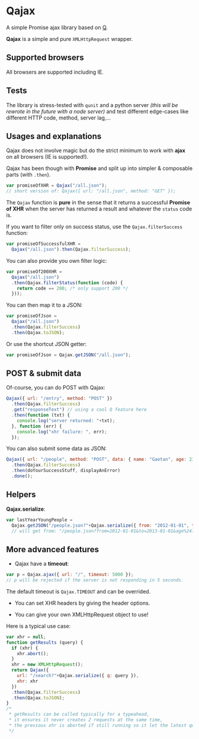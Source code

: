 Qajax
===
A simple Promise ajax library based on [Q](https://github.com/kriskowal/q).

**Qajax** is a simple and pure `XMLHttpRequest` wrapper.

Supported browsers
---

All browsers are supported including IE.

Tests
---

The library is stress-tested with `qunit` and a python server *(this will be rewrote in the future with a node server)* and test different edge-cases like different HTTP code, method, server lag,...

Usages and explanations
---

Qajax does not involve magic but do the strict minimum to work with **ajax** on all browsers (IE is supported!).

Qajax has been though with **Promise** and split up into simpler & composable parts (with `.then`).

```javascript
var promiseOfXHR = Qajax("/all.json");
// short version of: Qajax({ url: "/all.json", method: "GET" });
```

The `Qajax` function is **pure** in the sense that it returns a successful **Promise of XHR** when the server has returned a result and whatever the `status` code is.

If you want to filter only on success status, use the `Qajax.filterSuccess` function:

```javascript
var promiseOfSuccessfulXHR = 
  Qajax("/all.json").then(Qajax.filterSuccess);
```

You can also provide you own filter logic:
```javascript
var promiseOf200XHR = 
  Qajax("/all.json")
  .then(Qajax.filterStatus(function (code) {
    return code == 200; /* only support 200 */ 
  }));
```

You can then map it to a JSON:

```javascript
var promiseOfJson = 
  Qajax("/all.json")
  .then(Qajax.filterSuccess)
  .then(Qajax.toJSON);
```

Or use the shortcut JSON getter:

```javascript
var promiseOfJson = Qajax.getJSON("/all.json");
```

POST & submit data
---

Of-course, you can do POST with Qajax:

```javascript
Qajax({ url: "/entry", method: "POST" })
  .then(Qajax.filterSuccess)
  .get("responseText") // using a cool Q feature here
  .then(function (txt) {
    console.log("server returned: "+txt);
  }, function (err) {
    console.log("xhr failure: ", err);
  });
```

You can also submit some data as JSON:

```javascript
Qajax({ url: "/people", method: "POST", data: { name: "Gaetan", age: 23 } })
  .then(Qajax.filterSuccess)
  .then(doYourSuccessStuff, displayAnError)
  .done();
```

Helpers
---

**Qajax.serialize**:

```javascript
var lastYearYoungPeople = 
  Qajax.getJSON("/people.json?"+Qajax.serialize({ from: "2012-01-01", to: "2013-01-01", "age$lt": 18 }));
  // will get from: "/people.json?from=2012-01-01&to=2013-01-01&age%24lt=18"
```

More advanced features
---

* Qajax have a **timeout**:

```javascript
var p = Qajax.ajax({ url: "/", timeout: 5000 });
// p will be rejected if the server is not responding in 5 seconds.
```

The default timeout is `Qajax.TIMEOUT` and can be overrided.

* You can set XHR headers by giving the header options.

* You can give your own XMLHttpRequest object to use!

Here is a typical use case:

```javascript
var xhr = null;
function getResults (query) {
  if (xhr) {
    xhr.abort();
  }
  xhr = new XMLHttpRequest();
  return Qajax({
    url: "/search?"+Qajax.serialize({ q: query }),
    xhr: xhr
  })
  .then(Qajax.filterSuccess)
  .then(Qajax.toJSON);
}
/*
 * getResults can be called typically for a typeahead,
 * it ensures it never creates 2 requests at the same time,
 * the previous xhr is aborted if still running so it let the latest query have the priority.
 */
```


